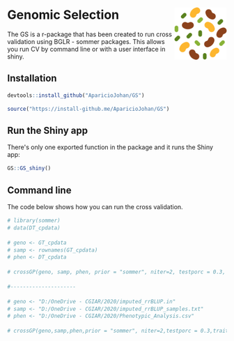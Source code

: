 # Genomic Selection <img src="man/figures/logo.png" width="120px" align="right"/>

The GS is a r-package that has been created to run cross validation using BGLR - sommer packages. This allows you run CV by command line or with a user interface in shiny.

## Installation

``` r
devtools::install_github("AparicioJohan/GS")
```

``` r
source("https://install-github.me/AparicioJohan/GS")
```

## Run the Shiny app

There's only one exported function in the package and it runs the Shiny app:

``` r
GS::GS_shiny()
```

## Command line

The code below shows how you can run the cross validation.

``` r
# library(sommer)
# data(DT_cpdata)

# geno <- GT_cpdata
# samp <- rownames(GT_cpdata)
# phen <- DT_cpdata

# crossGP(geno, samp, phen, prior = "sommer", niter=2, testporc = 0.3, traits = names(phen)[5])

#---------------------

# geno <- "D:/OneDrive - CGIAR/2020/imputed_rrBLUP.in"
# samp <- "D:/OneDrive - CGIAR/2020/imputed_rrBLUP_samples.txt"
# phen <- "D:/OneDrive - CGIAR/2020/Phenotypic_Analysis.csv"

# crossGP(geno,samp,phen,prior = "sommer", niter=2,testporc = 0.3,traits = "Pal13C_drt")

```
